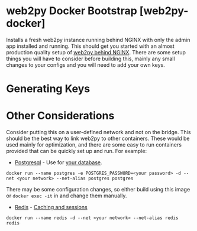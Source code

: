 # web2py Docker Bootstrap [web2py-docker]
Installs a fresh web2py instance running behind NGINX with only the admin app installed and running. This should get you started with an almost production quality setup of [web2py behind NGINX](http://web2py.com/books/default/chapter/29/13/deployment-recipes#Nginx). There are some setup things you will have to consider before building this, mainly any small changes to your configs and you will need to add your own keys.

# Generating Keys

# Other Considerations
Consider putting this on a user-defined network and not on the bridge. This should be the best way to link web2py to other containers. These would be used mainly for optimization, and there are some easy to run containers provided that can be quickly set up and run. For example:
- [Postgresql](http://web2py.com/books/default/chapter/29/13/deployment-recipes#Postgresql) - Use for [your database]().
```
docker run --name postgres -e POSTGRES_PASSWORD=<your password> -d --net <your network> --net-alias postgres postgres
```

There may be some configuration changes, so either build using this image or `docker exec -it` in and change them manually.

- [Redis](https://hub.docker.com/r/library/redis/) - [Caching and sessions](http://web2py.com/books/default/chapter/29/13/deployment-recipes#Caching-with-Redis)
```
docker run --name redis -d --net <your network> --net-alias redis redis
```
